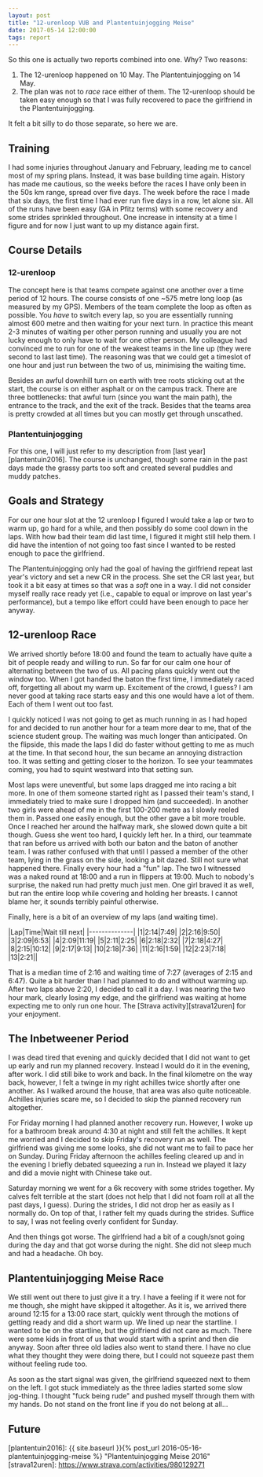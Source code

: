 ```yaml
---
layout: post
title: "12-urenloop VUB and Plantentuinjogging Meise"
date: 2017-05-14 12:00:00
tags: report
---
```


So this one is actually two reports combined into one. Why? Two reasons:

1. The 12-urenloop happened on 10 May. The Plantentuinjogging on 14 May.
2. The plan was not to _race_ race either of them. The 12-urenloop should be
   taken easy enough so that I was fully recovered to pace the girlfriend in
   the Plantentuinjogging.

It felt a bit silly to do those separate, so here we are.

## Training

I had some injuries throughout January and February, leading me to cancel most
of my spring plans. Instead, it was base building time again. History has made
me cautious, so the weeks before the races I have only been in the 50s km
range, spread over five days. The week before the race I made that six days,
the first time I had ever run five days in a row, let alone six. All of the
runs have been easy (GA in Pfitz terms) with some recovery and some strides
sprinkled throughout. One increase in intensity at a time I figure and for now
I just want to up my distance again first.

## Course Details

### 12-urenloop

The concept here is that teams compete against one another over a time period
of 12 hours. The course consists of one ~575 metre long loop (as measured by my
GPS). Members of the team complete the loop as often as possible. You *have* to
switch every lap, so you are essentially running almost 600 metre and then
waiting for your next turn. In practice this meant 2-3 minutes of waiting per
other person running and usually you are not lucky enough to only have to wait
for one other person. My colleague had convinced me to run for one of the
weakest teams in the line up (they were second to last last time). The
reasoning was that we could get a timeslot of one hour and just run between the
two of us, minimising the waiting time.

Besides an awful downhill turn on earth with tree roots sticking out at the
start, the course is on either asphalt or on the campus track. There are three
bottlenecks: that awful turn (since you want the main path), the entrance to
the track, and the exit of the track. Besides that the teams area is pretty
crowded at all times but you can mostly get through unscathed.

### Plantentuinjogging

For this one, I will just refer to my description from [last
year][plantentuin2016]. The course is unchanged, though some rain in the past
days made the grassy parts too soft and created several puddles and muddy
patches.

## Goals and Strategy

For our one hour slot at the 12 urenloop I figured I would take a lap or two to
warm up, go hard for a while, and then possibly do some cool down in the laps.
With how bad their team did last time, I figured it might still help them. I
did have the intention of not going too fast since I wanted to be rested enough
to pace the girlfriend.

The Plantentuinjogging only had the goal of having the girlfriend repeat last
year's victory and set a new CR in the process. She set the CR last year, but
took it a bit easy at times so that was a *soft* one in a way. I did not
consider myself really race ready yet (i.e., capable to equal or improve on
last year's performance), but a tempo like effort could have been enough to
pace her anyway.

## 12-urenloop Race

We arrived shortly before 18:00 and found the team to actually have quite a bit
of people ready and willing to run. So far for our calm one hour of alternating
between the two of us. All pacing plans quickly went out the window too. When I
got handed the baton the first time, I immediately raced off, forgetting all
about my warm up. Excitement of the crowd, I guess? I am never good at taking
race starts easy and this one would have a lot of them. Each of them I went out
too fast.

I quickly noticed I was not going to get as much running in as I had hoped for
and decided to run another hour for a team more dear to me, that of the science
student group. The waiting was much longer than anticipated. On the flipside,
this made the laps I did do faster without getting to me as much at the time.
In that second hour, the sun became an annoying distraction too. It was setting
and getting closer to the horizon. To see your teammates coming, you had to
squint westward into that setting sun.

Most laps were uneventful, but some laps dragged me into racing a bit more. In
one of them someone started right as I passed their team's stand, I immediately
tried to make sure I dropped him (and succeeded). In another two girls were
ahead of me in the first 100-200 metre as I slowly reeled them in. Passed one
easily enough, but the other gave a bit more trouble. Once I reached her around
the halfway mark, she slowed down quite a bit though. Guess she went too hard,
I quickly left her.  In a third, our teammate that ran before us arrived with
both our baton and the baton of another team. I was rather confused with that
until I passed a member of the other team, lying in the grass on the side,
looking a bit dazed. Still not sure what happened there. Finally every hour had
a "fun" lap. The two I witnessed was a naked round at 18:00 and a run in
flippers at 19:00. Much to nobody's surprise, the naked run had pretty much
just men. One girl braved it as well, but ran the entire loop while covering
and holding her breasts. I cannot blame her, it sounds terribly painful
otherwise.

Finally, here is a bit of an overview of my laps (and waiting time).

|Lap|Time|Wait till next|
|--------------|
|1|2:14|7:49|
|2|2:16|9:50|
|3|2:09|6:53|
|4|2:09|11:19|
|5|2:11|2:25|
|6|2:18|2:32|
|7|2:18|4:27|
|8|2:15|10:12|
|9|2:17|9:13|
|10|2:18|7:36|
|11|2:16|1:59|
|12|2:23|7:18|
|13|2:21||

That is a median time of 2:16 and waiting time of 7:27 (averages of 2:15 and
6:47). Quite a bit harder than I had planned to do and without warming up.
After two laps above 2:20, I decided to call it a day. I was nearing the two
hour mark, clearly losing my edge, and the girlfriend was waiting at home
expecting me to only run one hour. The [Strava activity][strava12uren] for your
enjoyment.

## The Inbetweener Period

I was dead tired that evening and quickly decided that I did not want to get up
early and run my planned recovery. Instead I would do it in the evening, after
work. I did still bike to work and back. In the final kilometre on the way
back, however, I felt a twinge in my right achilles twice shortly after one
another.  As I walked around the house, that area was also quite noticeable.
Achilles injuries scare me, so I decided to skip the planned recovery run
altogether.

For Friday morning I had planned another recovery run. However, I woke up for a
bathroom break around 4:30 at night and still felt the achilles.  It kept me
worried and I decided to skip Friday's recovery run as well. The girlfriend was
giving me some looks, she did not want me to fail to pace her on Sunday. During
Friday afternoon the achilles feeling cleared up and in the evening I briefly
debated squeezing a run in. Instead we played it lazy and did a movie night
with Chinese take out.

Saturday morning we went for a 6k recovery with some strides together. My
calves felt terrible at the start (does not help that I did not foam roll at
all the past days, I guess). During the strides, I did not drop her as easily
as I normally do. On top of that, I rather felt my quads during the strides.
Suffice to say, I was not feeling overly confident for Sunday.

And then things got worse. The girlfriend had a bit of a cough/snot going
during the day and that got worse during the night.  She did not sleep much and
had a headache. Oh boy.

## Plantentuinjogging Meise Race

We still went out there to just give it a try. I have a feeling if it were not
for me though, she might have skipped it altogether.  As it is, we arrived
there around 12:15 for a 13:00 race start, quickly went through the motions of
getting ready and did a short warm up. We lined up near the startline. I wanted
to be on the startline, but the girlfriend did not care as much.  There were
some kids in front of us that would start with a sprint and then die anyway.
Soon after three old ladies also went to stand there. I have no clue what they
thought they were doing there, but I could not squeeze past them without
feeling rude too.

As soon as the start signal was given, the girlfriend squeezed next to them on
the left. I got stuck immediately as the three ladies started some slow
jog-thing. I thought "fuck being rude" and pushed myself through them with my
hands. Do not stand on the front line if you do not belong at all...


## Future


[plantentuin2016]: {{ site.baseurl }}{% post_url 2016-05-16-plantentuinjogging-meise %} "Plantentuinjogging Meise 2016"
[strava12uren]: https://www.strava.com/activities/980129271

